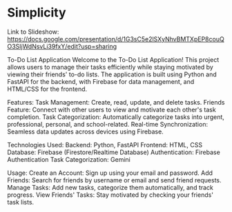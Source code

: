 # Simplicity
Link to Slideshow: https://docs.google.com/presentation/d/1G3sC5e2lSXyNhvBMTXpEP8couQO3SIjWdNsvLi39fxY/edit?usp=sharing

To-Do List Application
Welcome to the To-Do List Application! This project allows users to manage their tasks efficiently while staying motivated by viewing their friends' to-do lists. The application is built using Python and FastAPI for the backend, with Firebase for data management, and HTML/CSS for the frontend.


Features:
Task Management: Create, read, update, and delete tasks.
Friends Feature: Connect with other users to view and motivate each other's task completion.
Task Categorization: Automatically categorize tasks into urgent, professional, personal, and school-related.
Real-time Synchronization: Seamless data updates across devices using Firebase.

Technologies Used:
Backend: Python, FastAPI
Frontend: HTML, CSS
Database: Firebase (Firestore/Realtime Database)
Authentication: Firebase Authentication
Task Categorization: Gemini

Usage:
Create an Account: Sign up using your email and password.
Add Friends: Search for friends by username or email and send friend requests.
Manage Tasks: Add new tasks, categorize them automatically, and track progress.
View Friends' Tasks: Stay motivated by checking your friends' task lists.
